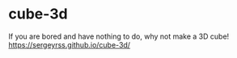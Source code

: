 # cube-3d
If you are bored and have nothing to do, why not make a 3D cube!
https://sergeyrss.github.io/cube-3d/
